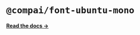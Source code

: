 # `@compai/font-ubuntu-mono`

[**Read the docs &rarr;**](https://components.ai/docs/typefaces/ubuntu-mono)
